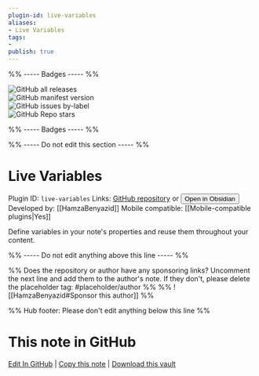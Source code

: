 ```yaml
---
plugin-id: live-variables
aliases:
- Live Variables
tags: 
- 
publish: true
---
```


%% ----- Badges ----- %%

![GitHub all releases](https://img.shields.io/github/downloads/HamzaBenyazid/obsidian-live-variables/total?color=573E7A&logo=github&style=for-the-badge)   
![GitHub manifest version](https://img.shields.io/github/manifest-json/v/HamzaBenyazid/obsidian-live-variables?color=573E7A&logo=github&style=for-the-badge)   
![GitHub issues by-label](https://img.shields.io/github/issues/HamzaBenyazid/obsidian-live-variables/help%20wanted?color=573E7A&logo=github&style=for-the-badge)   
![GitHub Repo stars](https://img.shields.io/github/stars/HamzaBenyazid/obsidian-live-variables?color=573E7A&logo=github&style=for-the-badge)

%% ----- Badges ----- %%

%% ----- Do not edit this section ----- %%

# Live Variables

Plugin ID: `live-variables`
Links: [GitHub repository](https://github.com/HamzaBenyazid/obsidian-live-variables) or [<button id=HH>Open in Obsidian</button>](obsidian://show-plugin?id=live-variables)
Developed by: [[HamzaBenyazid]]
Mobile compatible: [[Mobile-compatible plugins|Yes]]

Define variables in your note's properties and reuse them throughout your content.

%% ----- Do not edit anything above this line ----- %% 

%% Does the repository or author have any sponsoring links? Uncomment the next line and add them to the author's note. If they don't, please delete the placeholder tag: #placeholder/author %%
%% ![[HamzaBenyazid#Sponsor this author]] %%

%% Hub footer: Please don't edit anything below this line %%

# This note in GitHub

<span class="git-footer">[Edit In GitHub](https://github.dev/obsidian-community/obsidian-hub/blob/main/02%20-%20Community%20Expansions/02.05%20All%20Community%20Expansions/Plugins/live-variables.md "git-hub-edit-note") | [Copy this note](https://raw.githubusercontent.com/obsidian-community/obsidian-hub/main/02%20-%20Community%20Expansions/02.05%20All%20Community%20Expansions/Plugins/live-variables.md "git-hub-copy-note") | [Download this vault](https://github.com/obsidian-community/obsidian-hub/archive/refs/heads/main.zip "git-hub-download-vault") </span>
